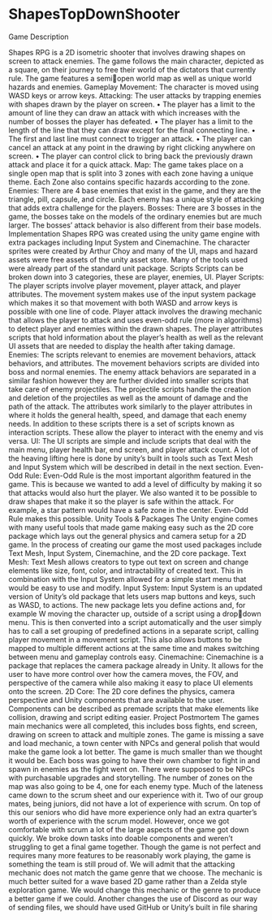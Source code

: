 # ShapesTopDownShooter
Game Description

Shapes RPG is a 2D isometric shooter that involves drawing shapes on screen 
to attack enemies. The game follows the main character, depicted as a square, on their 
journey to free their world of the dictators that currently rule. The game features a semiopen world map as well as unique world hazards and enemies. 
Gameplay
Movement: The character is moved using WASD keys or arrow keys.
Attacking: The user attacks by trapping enemies with shapes drawn by the player on 
screen. 
• The player has a limit to the amount of line they can draw an attack with 
which increases with the number of bosses the player has defeated.
• The player has a limit to the length of the line that they can draw except 
for the final connecting line.
• The first and last line must connect to trigger an attack. 
• The player can cancel an attack at any point in the drawing by right 
clicking anywhere on screen. 
• The player can control click to bring back the previously drawn attack and 
place it for a quick attack.
Map: The game takes place on a single open map that is split into 3 zones with each 
zone having a unique theme. Each Zone also contains specific hazards according to the 
zone.
Enemies: There are 4 base enemies that exist in the game, and they are the triangle, 
pill, capsule, and circle. Each enemy has a unique style of attacking that adds extra 
challenge for the players. 
Bosses: There are 3 bosses in the game, the bosses take on the models of the ordinary 
enemies but are much larger. The bosses’ attack behavior is also different from their
base models. 
Implementation
Shapes RPG was created using the unity game engine with extra packages 
including Input System and Cinemachine. The character sprites were created by Arthur 
Choy and many of the UI, maps and hazard assets were free assets of the unity asset 
store. Many of the tools used were already part of the standard unit package.
Scripts
Scripts can be broken down into 3 categories, these are player, enemies, UI.
Player Scripts: The player scripts involve player movement, player attack, and player 
attributes. The movement system makes use of the input system package which makes 
it so that movement with both WASD and arrow keys is possible with one line of code. 
Player attack involves the drawing mechanic that allows the player to attack and uses 
even-odd rule (more in algorithms) to detect player and enemies within the drawn 
shapes. The player attributes scripts that hold information about the player’s health as 
well as the relevant UI assets that are needed to display the health after taking damage. 
Enemies: The scripts relevant to enemies are movement behaviors, attack behaviors, 
and attributes. The movement behaviors scripts are divided into boss and normal 
enemies. The enemy attack behaviors are separated in a similar fashion however they 
are further divided into smaller scripts that take care of enemy projectiles. The projectile 
scripts handle the creation and deletion of the projectiles as well as the amount of 
damage and the path of the attack. The attributes work similarly to the player attributes 
in where it holds the general health, speed, and damage that each enemy needs. In 
addition to these scripts there is a set of scripts known as interaction scripts. These 
allow the player to interact with the enemy and vis versa. 
UI: The UI scripts are simple and include scripts that deal with the main menu, player 
health bar, end screen, and player attack count. A lot of the heaving lifting here is done 
by unity’s built in tools such as Text Mesh and Input System which will be described in 
detail in the next section. 
Even-Odd Rule: Even-Odd Rule is the most important algorithm featured in the game.
This is because we wanted to add a level of difficulty by making it so that attacks would 
also hurt the player. We also wanted it to be possible to draw shapes that make it so the 
player is safe within the attack. For example, a star pattern would have a safe zone in 
the center. Even-Odd Rule makes this possible.
Unity Tools & Packages
The Unity engine comes with many useful tools that made game making easy such as 
the 2D core package which lays out the general physics and camera setup for a 2D 
game. In the process of creating our game the most used packages include Text Mesh, 
Input System, Cinemachine, and the 2D core package.
Text Mesh: Text Mesh allows creators to type out text on screen and change elements 
like size, font, color, and intractability of created text. This in combination with the Input
System allowed for a simple start menu that would be easy to use and modify.
Input System: Input System is an updated version of Unity’s old package that lets users 
map buttons and keys, such as WASD, to actions. The new package lets you define 
actions and, for example W moving the character up, outside of a script using a dropdown menu. This is then converted into a script automatically and the user simply has to 
call a set grouping of predefined actions in a separate script, calling player movement in 
a movement script. This also allows buttons to be mapped to multiple different actions at 
the same time and makes switching between menu and gameplay controls easy.
Cinemachine: Cinemachine is a package that replaces the camera package already in 
Unity. It allows for the user to have more control over how the camera moves, the FOV, 
and perspective of the camera while also making it easy to place UI elements onto the 
screen. 
2D Core: The 2D core defines the physics, camera perspective and Unity components
that are available to the user. Components can be described as premade scripts that 
make elements like collision, drawing and script editing easier.
Project Postmortem
The games main mechanics were all completed, this includes boss fights, end 
screen, drawing on screen to attack and multiple zones. The game is missing a save 
and load mechanic, a town center with NPCs and general polish that would make the 
game look a lot better. The game is much smaller than we thought it would be. Each 
boss was going to have their own chamber to fight in and spawn in enemies as the fight 
went on. There were supposed to be NPCs with purchasable upgrades and storytelling. 
The number of zones on the map was also going to be 4, one for each enemy type.
Much of the lateness came down to the scrum sheet and our experience with it. 
Two of our group mates, being juniors, did not have a lot of experience with scrum. On 
top of this our seniors who did have more experience only had an extra quarter’s worth 
of experience with the scrum model. However, once we got comfortable with scrum a lot 
of the large aspects of the game got down quickly. We broke down tasks into doable 
components and weren’t struggling to get a final game together. Though the game is not 
perfect and requires many more features to be reasonably work playing, the game is 
something the team is still proud of. 
We will admit that the attacking mechanic does not match the game genre that 
we choose. The mechanic is much better suited for a wave based 2D game rather than 
a Zelda style exploration game. We would change this mechanic or the genre to
produce a better game if we could. Another changes the use of Discord as our way of 
sending files, we should have used GitHub or Unity’s built in file sharing
